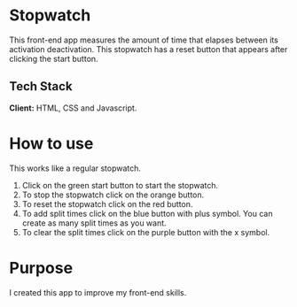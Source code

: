 # Stopwatch

This front-end app measures the amount of time that elapses between its activation deactivation. This stopwatch has a reset button that appears after clicking the start button.

## **Tech Stack**

**Client:** HTML, CSS and Javascript.

# **How to use**

This works like a regular stopwatch.
1. Click on the green start button to start the stopwatch.
2. To stop the stopwatch click on the orange button.
3. To reset the stopwatch click on the red button.
4. To add split times click on the blue button with plus symbol. You can create as many split times as you want.
5. To clear the split times click on the purple button with the x symbol.

# **Purpose**
I created this app to improve my front-end skills.
